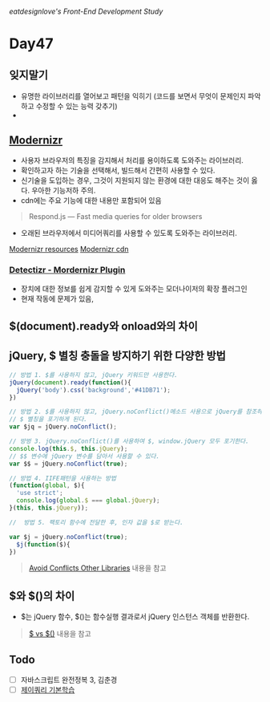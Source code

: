 ###### eatdesignlove's Front-End Development Study

# Day47

## 잊지말기
- 유명한 라이브러리를 열어보고 패턴을 익히기 (코드를 보면서 무엇이 문제인지 파악하고 수정할 수 있는 능력 갖추기)
 -

## [Modernizr](https://modernizr.com/)

- 사용자 브라우저의 특징을 감지해서 처리를 용이하도록 도와주는 라이브러리.
- 확인하고자 하는 기술을 선택해서, 빌드해서 간편히 사용할 수 있다.
- 신기술을 도입하는 경우, 그것이 지원되지 않는 환경에 대한 대응도 해주는 것이 옳다. 우아한 기능저하 주의.
- cdn에는 주요 기능에 대한 내용만 포함되어 있음

>Respond.js — Fast media queries for older browsers
- 오래된 브라우저에서 미디어쿼리를 사용할 수 있도록 도와주는 라이브러리.

[Modernizr resources](https://modernizr.com/resources)
[Modernizr cdn](https://cdnjs.com/lbraries/modernizr)

### [Detectizr - Mordernizr Plugin](http://baris.aydinoglu.info/Detectizr/)
- 장치에 대한 정보를 쉽게 감지할 수 있게 도와주는 모더나이저의 확장 플러그인
- 현재 작동에 문제가 있음, 


## $(document).ready와 onload와의 차이


## jQuery, $ 별칭 충돌을 방지하기 위한 다양한 방법

```js
// 방법 1. $를 사용하지 않고, jQuery 키워드만 사용한다.
jQuery(document).ready(function(){
  jQuery('body').css('background','#41DB71');
})

// 방법 2. $를 사용하지 않고, jQuery.noConflict()메소드 사용으로 jQuery를 참조하는 새로운 변수를 생성한다.
// $ 별칭을 포기하게 된다.
var $jq = jQuery.noConflict();

// 방벙 3. jQuery.noConflict()를 사용하여 $, window.jQuery 모두 포기한다.
console.log(this.$, this.jQuery);
// $$ 변수에 jQuery 변수를 담아서 사용할 수 있다.
var $$ = jQuery.noConflict(true);  

// 방법 4. IIFE패턴을 사용하는 방법
(function(global, $){
  'use strict';
  console.log(global.$ === global.jQuery);
}(this, this.jQuery));

//  방법 5. 팩토리 함수에 전달한 후, 인자 값을 $로 받는다.

var $j = jQuery.noConflict(true);
  $j(function($){
})

```

> [Avoid Conflicts Other Libraries](http://learn.jquery.com/using-jquery-core/avoid-conflicts-other-libraries/) 내용을 참고


## $와 $()의 차이
- $는 jQuery 함수, $()는 함수실행 결과로서 jQuery 인스턴스 객체를 반환한다.


> [$ vs $()](http://learn.jquery.com/using-jquery-core/dollar-object-vs-function/) 내용을 참고

## Todo
- [ ] 자바스크립트 완전정복 3, 김춘경
- [ ] [제이쿼리 기본학습](http://learn.jquery.com/about-jquery/)
